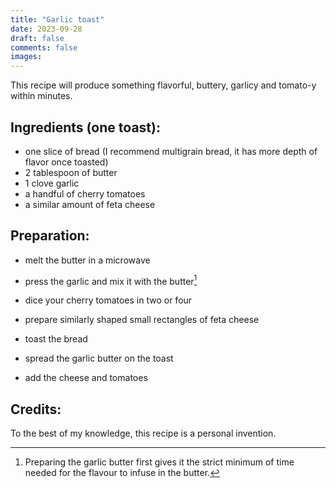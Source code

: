 ```yaml
---
title: "Garlic toast"
date: 2023-09-28
draft: false
comments: false
images:
---
```


This recipe will produce something flavorful, buttery, garlicy and tomato-y within minutes.

## Ingredients (one toast):

* one slice of bread (I recommend multigrain bread, it has more depth of flavor once toasted)
* 2 tablespoon of butter
* 1 clove garlic
* a handful of cherry tomatoes
* a similar amount of feta cheese

## Preparation:

* melt the butter in a microwave
* press the garlic and mix it with the butter[^wait]
* dice your cherry tomatoes in two or four
* prepare similarly shaped small rectangles of feta cheese

* toast the bread
* spread the garlic butter on the toast
* add the cheese and tomatoes

[^wait]: Preparing the garlic butter first gives it the strict minimum of time needed for the flavour to infuse in the butter.

## Credits:

To the best of my knowledge, this recipe is a personal invention.

